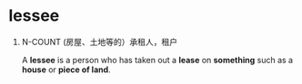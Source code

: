 # lessee

1. N-COUNT (房屋、土地等的）承租人，租户

   A **lessee** is a person who has taken out a **lease** on **something** such as a **house** or **piece of land**.